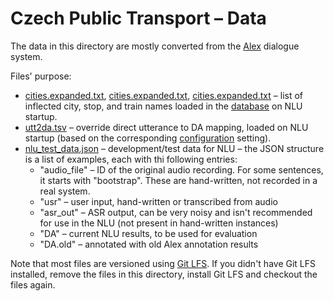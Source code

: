 Czech Public Transport – Data
=============================

The data in this directory are mostly converted from the [Alex](https://github.com/UFAL-DSG/alex) dialogue system.

Files' purpose:

* [cities.expanded.txt](./cities.expanded.txt), [cities.expanded.txt](./stops.expanded.txt), [cities.expanded.txt](./train_names.expanded.txt) – list of inflected city, stop, and train names loaded in the [database](../../dialmonkey/nlu/public_transport_cs/database.py) on NLU startup.
* [utt2da.tsv](./utt2da.tsv) – override direct utterance to DA mapping, loaded on NLU startup (based on the corresponding [configuration](../../conf/public_transport_cs.yaml) setting).
* [nlu_test_data.json](./nlu_test_data.json) – development/test data for NLU – the JSON structure is a list of examples, each with thi following entries:
  * "audio_file" – ID of the original audio recording. For some sentences, it starts with "bootstrap". These are hand-written, not recorded in a real system.
  * "usr" – user input, hand-written or transcribed from audio
  * "asr_out" – ASR output, can be very noisy and isn't recommended for use in the NLU (not present in hand-written instances)
  * "DA" – current NLU results, to be used for evaluation
  * "DA.old" – annotated with old Alex annotation results

Note that most files are versioned using [Git LFS](https://git-lfs.github.com/). 
If you didn't have Git LFS installed, remove the files in this directory, install Git LFS and checkout the files again.
